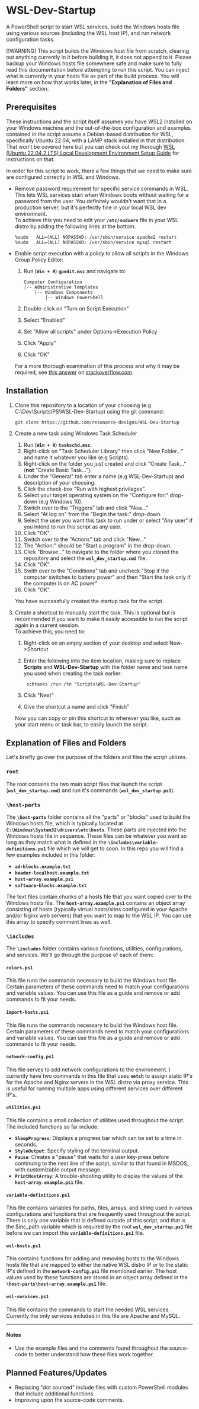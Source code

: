 # WSL-Dev-Startup
A PowerShell script to start WSL services, build the Windows hosts file using various sources (including the WSL host IP), and run network configuration tasks.

[!WARNING]
This script builds the Windows host file from scratch, clearing out anything currently in it before building it, it does not append to it. Please backup your Windows hosts file somewhere safe and make sure to fully read this documentation before attempting to run this script. You can inject what is currently in your hosts file as part of the build process. You will learn more on how that works later, in the <strong>"Explanation of Files and Folders"</strong> section.

<!-- 
<div style="background: #FCC; padding: 2%; margin-top: 2%; border-radius: 5px;"><strong>Warning:</strong> This script builds the Windows host file from scratch, clearing out anything currently in it before building it, it does not append to it. Please backup your Windows hosts file somewhere safe and make sure to fully read this documentation before attempting to run this script. You can inject what is currently in your hosts file as part of the build process. You will learn more on how that works later, in the <strong>"Explanation of Files and Folders"</strong> section.</div>
-->

## Prerequisites
These instructions and the script itself assumes you have WSL2 installed on your Windows machine and the out-of-the-box configuration and examples contained in the script assume a Debian-based distribution for WSL, specifically Ubuntu 22.04, with a LAMP stack installed in that distribution. That won't be covered here but you can check out my thorough [WSL (Ubuntu 22.04.2 LTS) Local Development Environment Setup Guide](#) for instructions on that. 

In order for this script to work, there a few things that we need to make sure are configured correctly in WSL and Windows.

*   Remove password requirement for specific service commands in WSL. This lets WSL services start when Windows boots without waiting for a password from the user. You definitely wouldn't want that in a production server, but it's perfectly fine in your local WSL dev environment.<br>
    To achieve this you need to edit your **<code>/etc/sudoers</code>** file in your WSL distro by adding the following lines at the bottom:

        %sudo   ALL=(ALL) NOPASSWD: /usr/sbin/service apache2 restart
        %sudo   ALL=(ALL) NOPASSWD: /usr/sbin/service mysql restart

*   Enable script execution with a policy to allow all scripts in the Windows Group Policy Editor:

	1.	Run (**<code>Win + R</code>**) **<code>gpedit.msc</code>** and navigate to:

			Computer Configuration
	        |-- Administrative Templates
	            |-- Windows Components
	                |-- Windows PowerShell
	2.	Double-click on "Turn on Script Execution"
	3.	Select "Enabled"
	4.	Set "Allow all scripts" under Options->Execution Policy
	5.	Click "Apply"
	6.	Click "OK"

	For a more thorough examination of this process and why it may be required, see [this answer](https://stackoverflow.com/questions/27753917/how-do-you-successfully-change-execution-policy-and-enable-execution-of-powershe#answer-27755459) on [stackoverflow.com](https://stackoverflow.com).
    
## Installation
1.	Clone this repository to a location of your choosing (e.g C:\Dev\Scripts\PS\WSL-Dev-Startup) using the git command: 

		git clone https://github.com/resonance-designs/WSL-Dev-Startup

2.	Create a new task using Windows Task Scheduler <br>
	1.	Run (**<code>Win + R</code>**) **<code>taskschd.msc</code>**.
	2.	Right-click on "Task Scheduler Library" then click "New Folder..." and name it whatever you like (e.g Scripts).
	3.	Right-click on the folder you just created and click "Create Task..." (**not** "Create Basic Task...").
	4.	Under the "General" tab enter a name (e.g WSL-Dev-Startup) and description of your choosing.
	5.	Click the check-box "Run with highest privileges".
	6.	Select your target operating system on the "Configure for:" drop-down (e.g Windows 10).
	7.	Switch over to the "Triggers" tab and click "New..."
	8.	Select "At log on" from the "Begin the task:" drop-down.
	9.	Select the user you want this task to run under or select "Any user" if you intend to run this script as any user.
	10.	Click "OK".
	11.	Switch over to the "Actions" tab and click "New..."
	12.	The "Action:" should be "Start a program" in the drop-down.
	13.	Click "Browse..." to navigate to the folder where you cloned the repository and select the **<code>wsl\_dev\_startup.cmd</code>** file.
	14.	Click "OK".
	15.	Swith over to the "Conditions" tab and uncheck "Stop if the computer switches to battery power" and then "Start the task only if the computer is on AC power"
	16.	Click "OK".
	
	You have successfully created the startup task for the script. 

3.	Create a shortcut to manually start the task. This is optional but is recommended if you want to make it easily accessible to run the script again in a current session. <br>
	To achieve this, you need to:

	1. Right-click on an empty section of your desktop and select New->Shortcut
	2. Enter the following into the item location, making sure to replace **Scripts** and **WSL-Dev-Startup** with the folder name and task name you used when creating the task earlier:

			schtasks /run /tn "Scripts\WSL-Dev-Startup"
	3. Click "Next"
	4. Give the shortcut a name and click "Finish"

	Now you can copy or pin this shortcut to wherever you like, such as your start menu or task bar, to easily launch the script.

## Explanation of Files and Folders
Let's briefly go over the purpose of the folders and files the script utilizes.

### <code>root</code>
The root contains the two main script files that launch the script (**<code>wsl\_dev\_startup.cmd</code>**) and run it's commands (**<code>wsl\_dev\_startup.ps1</code>**).

### <code>\host-parts</code>
The **<code>\host-parts</code>** folder contains all the "parts" or "blocks" used to build the Windows hosts file, which is typically located at **<code>C:\Windows\System32\drivers\etc\hosts</code>**. These parts are injected into the Windows hosts file in sequence. These files can be whatever you want so long as they match what is defined in the **<code>\includes\variable-definitions.ps1</code>** file which we will get to soon.
In this repo you will find a few examples included in this folder:

*	**<code>ad-blocks.example.txt</code>**
*	**<code>header-localhost.example.txt</code>**
*	**<code>host-array.example.ps1</code>**
*	**<code>software-blocks.example.txt</code>**

The text files contain chunks of a hosts file that you want copied over to the Windows hosts file. The **<code>host-array.example.ps1</code>** contains an object array consisting of hosts (typically virtual hosts/sites configured in your Apache and/or Nginx web servers) that you want to map to the WSL IP. You can use this array to specify comment lines as well. 

### <code>\includes</code>
The **<code>\includes</code>** folder contains various functions, utilities, configurations, and services. We'll go through the purpose of each of them:

#### <code>colors.ps1</code>
This file runs the commands necessary to build the Windows host file. Certain parameters of these commands need to match your configurations and variable values. You can use this file as a guide and remove or add commands to fit your needs.

#### <code>import-hosts.ps1</code>
This file runs the commands necessary to build the Windows host file. Certain parameters of these commands need to match your configurations and variable values. You can use this file as a guide and remove or add commands to fit your needs.

#### <code>network-config.ps1</code>
This file serves to add network configurations to the environment. I currently have two commands in this file that uses **<code>netsh</code>** to assign static IP's for the Apache and Nginx servers in the WSL distro via proxy service. This is useful for running multiple apps using different services over different IP's.

#### <code>utilities.ps1</code>
This file contains a small collection of utilities used throughout the script. The included functions so far include:

*	**<code>SleepProgress</code>**: Displays a progress bar which can be set to a time in seconds.
*	**<code>StyleOutput</code>**: Specify styling of the terminal output.
*	**<code>Pause</code>**: Creates a "pause" that waits for a user key-press before continuing to the next line of the script, similar to that found in MSDOS, with customizable output message.
*	**<code>PrintHostArray</code>**: A trouble-shooting utility to display the values of the **<code>host-array.example.ps1</code>** file. 

#### <code>variable-definitions.ps1</code>
This file contains variables for paths, files, arrays, and string used in various configurations and functions that are frequently used throughout the script. There is only one variable that is defined outside of this script, and that is the $inc_path variable which is required by the root **<code>wsl\_dev\_startup.ps1</code>** file before we can import this **<code>variable-definitions.ps1</code>** file.

#### <code>wsl-hosts.ps1</code>
This contains functions for adding and removing hosts to the Windows hosts file that are mapped to either the native WSL distro IP or to the static IP's defined in the **<code>network-config.ps1</code>** file mentioned earlier. The host values used by these functions are stored in an object array defined in the  **<code>\host-parts\host-array.example.ps1</code>** file.

#### <code>wsl-services.ps1</code>
This file contains the commands to start the needed WSL services. Currently the only services included in this file are Apache and MySQL. 

---

#### Notes
*	Use the example files and the comments found throughout the source-code to better understand how these files work together.

## Planned Features/Updates
*	Replacing "dot sourced" include files with custom PowerShell modules that include additional functions. 
*	Improving upon the source-code comments.